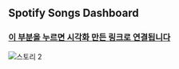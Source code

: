 ## Spotify Songs Dashboard          
### [이 부분을 누르면 시각화 만든 링크로 연결됩니다](https://public.tableau.com/app/profile/dayoungkim/viz/TopSpotifysongsfrom2010-2019/2)

![스토리 2](https://user-images.githubusercontent.com/69188680/159194813-f3ad9a33-0029-4775-98c9-5722875c2779.png)
